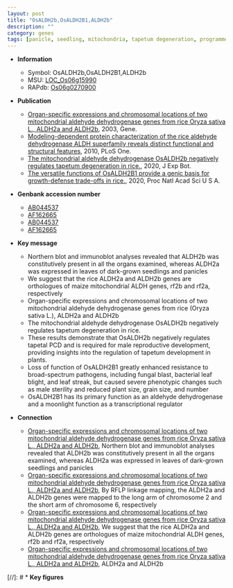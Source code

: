```yaml
---
layout: post
title: "OsALDH2b,OsALDH2B1,ALDH2b"
description: ""
category: genes
tags: [panicle, seedling, mitochondria, tapetum degeneration, programmed cell death, male reproductive development, reproductive development, development, leaf, resistance, grain, sterility, grain size, male sterility, transcriptional regulator, fungal blast, dehydrogenase]
---
```


* **Information**  
    + Symbol: OsALDH2b,OsALDH2B1,ALDH2b  
    + MSU: [LOC_Os06g15990](http://rice.plantbiology.msu.edu/cgi-bin/ORF_infopage.cgi?orf=LOC_Os06g15990)  
    + RAPdb: [Os06g0270900](http://rapdb.dna.affrc.go.jp/viewer/gbrowse_details/irgsp1?name=Os06g0270900)  

* **Publication**  
    + [Organ-specific expressions and chromosomal locations of two mitochondrial aldehyde dehydrogenase genes from rice Oryza sativa L., ALDH2a and ALDH2b](http://www.ncbi.nlm.nih.gov/pubmed?term=Organ-specific+expressions+and+chromosomal+locations+of+two+mitochondrial+aldehyde+dehydrogenase+genes+from+rice+Oryza+sativa+L.,+ALDH2a+and+ALDH2b%5BTitle%5D), 2003, Gene.
    + [Modeling-dependent protein characterization of the rice aldehyde dehydrogenase ALDH superfamily reveals distinct functional and structural features](http://www.ncbi.nlm.nih.gov/pubmed?term=Modeling-dependent+protein+characterization+of+the+rice+aldehyde+dehydrogenase+ALDH+superfamily+reveals+distinct+functional+and+structural+features%5BTitle%5D), 2010, PLoS One.
    + [The mitochondrial aldehyde dehydrogenase OsALDH2b negatively regulates tapetum degeneration in rice.](http://www.ncbi.nlm.nih.gov/pubmed?term=The+mitochondrial+aldehyde+dehydrogenase+OsALDH2b+negatively+regulates+tapetum+degeneration+in+rice.%5BTitle%5D), 2020, J Exp Bot.
    + [The versatile functions of OsALDH2B1 provide a genic basis for growth-defense trade-offs in rice.](http://www.ncbi.nlm.nih.gov/pubmed?term=The+versatile+functions+of+OsALDH2B1+provide+a+genic+basis+for+growth-defense+trade-offs+in+rice.%5BTitle%5D), 2020, Proc Natl Acad Sci U S A.

* **Genbank accession number**  
    + [AB044537](http://www.ncbi.nlm.nih.gov/nuccore/AB044537)
    + [AF162665](http://www.ncbi.nlm.nih.gov/nuccore/AF162665)
    + [AB044537](http://www.ncbi.nlm.nih.gov/nuccore/AB044537)
    + [AF162665](http://www.ncbi.nlm.nih.gov/nuccore/AF162665)

* **Key message**  
    + Northern blot and immunoblot analyses revealed that ALDH2b was constitutively present in all the organs examined, whereas ALDH2a was expressed in leaves of dark-grown seedlings and panicles
    + We suggest that the rice ALDH2a and ALDH2b genes are orthologues of maize mitochondrial ALDH genes, rf2b and rf2a, respectively
    + Organ-specific expressions and chromosomal locations of two mitochondrial aldehyde dehydrogenase genes from rice (Oryza sativa L.), ALDH2a and ALDH2b
    + The mitochondrial aldehyde dehydrogenase OsALDH2b negatively regulates tapetum degeneration in rice.
    + These results demonstrate that OsALDH2b negatively regulates tapetal PCD and is required for male reproductive development, providing insights into the regulation of tapetum development in plants.
    + Loss of function of OsALDH2B1 greatly enhanced resistance to broad-spectrum pathogens, including fungal blast, bacterial leaf blight, and leaf streak, but caused severe phenotypic changes such as male sterility and reduced plant size, grain size, and number
    + OsALDH2B1 has its primary function as an aldehyde dehydrogenase and a moonlight function as a transcriptional regulator

* **Connection**  
    + [Organ-specific expressions and chromosomal locations of two mitochondrial aldehyde dehydrogenase genes from rice Oryza sativa L., ALDH2a and ALDH2b](http://www.ncbi.nlm.nih.gov/pubmed?term=Organ-specific+expressions+and+chromosomal+locations+of+two+mitochondrial+aldehyde+dehydrogenase+genes+from+rice+Oryza+sativa+L.,+ALDH2a+and+ALDH2b%5BTitle%5D), Northern blot and immunoblot analyses revealed that ALDH2b was constitutively present in all the organs examined, whereas ALDH2a was expressed in leaves of dark-grown seedlings and panicles
    + [Organ-specific expressions and chromosomal locations of two mitochondrial aldehyde dehydrogenase genes from rice Oryza sativa L., ALDH2a and ALDH2b](http://www.ncbi.nlm.nih.gov/pubmed?term=Organ-specific+expressions+and+chromosomal+locations+of+two+mitochondrial+aldehyde+dehydrogenase+genes+from+rice+Oryza+sativa+L.,+ALDH2a+and+ALDH2b%5BTitle%5D), By RFLP linkage mapping, the ALDH2a and ALDH2b genes were mapped to the long arm of chromosome 2 and the short arm of chromosome 6, respectively
    + [Organ-specific expressions and chromosomal locations of two mitochondrial aldehyde dehydrogenase genes from rice Oryza sativa L., ALDH2a and ALDH2b](http://www.ncbi.nlm.nih.gov/pubmed?term=Organ-specific+expressions+and+chromosomal+locations+of+two+mitochondrial+aldehyde+dehydrogenase+genes+from+rice+Oryza+sativa+L.,+ALDH2a+and+ALDH2b%5BTitle%5D), We suggest that the rice ALDH2a and ALDH2b genes are orthologues of maize mitochondrial ALDH genes, rf2b and rf2a, respectively
    + [Organ-specific expressions and chromosomal locations of two mitochondrial aldehyde dehydrogenase genes from rice Oryza sativa L., ALDH2a and ALDH2b](Oryza+sativa+L.), ALDH2a and ALDH2b

[//]: # * **Key figures**  


